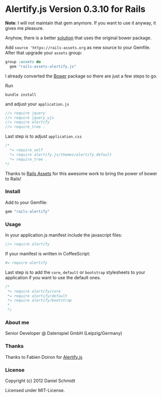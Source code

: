 # Alertify.js Version 0.3.10 for Rails

**Note**: I will not maintain that gem anymore. If you want to use it anyway, it gives me pleasure. 

Anyhow, there is a better [solution](https://rails-assets.org/) that uses the original bower package.

Add ```source 'https://rails-assets.org``` as new source to your Gemfile. After that upgrade your ```assets``` group:

```ruby
group :assets do 
  gem "rails-assets-alertify.js"
```

I already converted the [Bower](http://bower.io) package so there are just a few steps to go. 

Run 

```
bundle install
```

and adjust your ```application.js```

```js
//= require jquery
//= require jquery_ujs
//= require alertify
//= require_tree .
```

Last step is to adjust ```application.css```

```css
/*
  *= require_self
  *= require alertify.js/themes/alertify.default
  *= require_tree .
*/
```

Thanks to [Rails Assets](https://rails-assets.org) for this awesome work to bring the power of bower to Rails! 

### Install

Add to your Gemfile:

```ruby
gem "rails-alertify"
```

### Usage

In your application.js manifest include the javascript files:

```js
//= require alertify
```

If your manifest is written in CoffeeScript:

```coffeescript
#= require alertify
```

Last step is to add the <code>core</code>, <code>default</code> or <code>bootstrap</code> stylesheets to your application if you want to use the default ones.

```css
/*
 *= require alertify/core
 *= require alertify/default
 *= require alertify/bootstrap
 *
 */
```

### About me

Senior Developer @ Datenspiel GmbH (Leipzig/Germany)

### Thanks

Thanks to Fabien Doiron for [Alertify.js](https://github.com/fabien-d/alertify.js)

### License

Copyright (c) 2012 Daniel Schmidt

Licensed under MIT-License.
